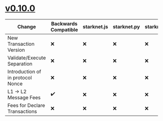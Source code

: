 # [v0.10.0](https://www.notion.so/starkware/StarkNet-0-10-0-4ac978234c384a30a195ce4070461257#408b98dbe4324ebabb210e88ade04e62)

| Change                        | Backwards Compatible       | starknet.js | starknet.py | starknet.rs | caigo | starknet-devnet |
| ----------------------------- | --------------------- | --- | --- | --- | --- | --- |
| New Transaction Version | :x: | :x: | :x: | :x: | :x: | :x: |
| Validate/Execute Separation | :x: | :x: | :x: | :x: | :x: | :x: |
| Introduction of in protocol Nonce | :x: | :x: | :x: | :x: | :x: | :x: |
| L1 -> L2 Message Fees | :heavy_check_mark: | :x: | :x: | :x: | :x: | :x: |
| Fees for Declare Transactions | :x: | :x: | :x: | :x: | :x: | :x: |
